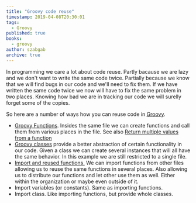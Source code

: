 ```yaml
---
title: "Groovy code reuse"
timestamp: 2019-04-08T20:30:01
tags:
  - Groovy
published: true
books:
  - groovy
author: szabgab
archive: true
---
```



In programming we care a lot about code reuse. Partly bacause we are lazy and we don't want to write the same code
twice. Partially because we know that we will find bugs in our code and we'll need to fix them.
If we have written the same code twice we now will have to fix the same problem in two places.
Knowing how bad we are in tracking our code we will surelly forget some of the copies.

So here are a number of ways how you can reuse code in [Groovy](/groovy).



* [Groovy Functions](/groovy-functions). Insides the same file we can create functions and call them from various places in the file. See also [Return multiple values from a function](/groovy-return-multiple-values-from-function)
* [Groovy classes](/groovy-classes) provide a better abstraction of certain functionality in our code. Given a class we can create several instances that will all have the same behavior. In this example we are still restricted to a single file.
* [Import and reused functions.](/groovy-import-functions-from-another-file) We can import functions from other files allowing us to reuse the same functions in several places. Also allowing us to distribute our functions and let other use them as well. Either within the organization or maybe even outside of it.
* Import variables (or constants). Same as importing functions.
* Import class. Like importing functions, but provide whole classes.

